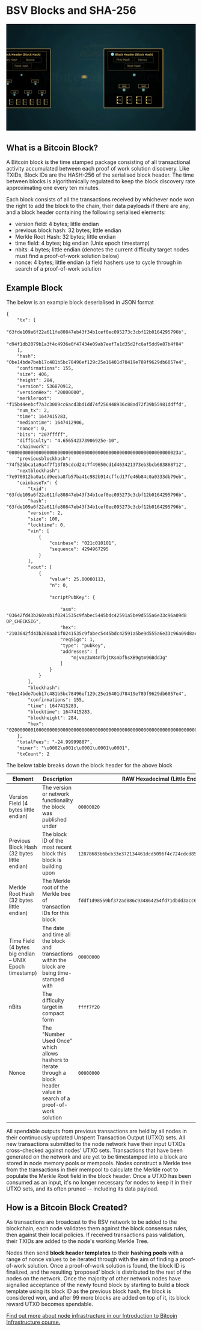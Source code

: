 # BSV Blocks and SHA-256

![](../.gitbook/assets/BSVA-HashFunctions_Ch3L3_DA1.gif)

## What is a Bitcoin Block?

A Bitcoin block is the time stamped package consisting of all transactional activity accumulated between each proof of work solution discovery. Like TXIDs, Block IDs are the HASH-256 of the serialised block header. The time between blocks is algorithmically regulated to keep the block discovery rate approximating one every ten minutes.

Each block consists of all the transactions received by whichever node won the right to add the block to the chain, their data payloads if there are any, and a block header containing the following serialised elements:

* version field: 4 bytes; little endian
* previous block hash: 32 bytes; little endian
* Merkle Root Hash: 32 bytes; little endian
* time field: 4 bytes; big endian (Unix epoch timestamp)
* nbits: 4 bytes; little endian (denotes the current difficulty target nodes must find a proof-of-work solution below)
* nonce: 4 bytes; little endian (a field hashers use to cycle through in search of a proof-of-work solution

## Example Block

The below is an example block deserialised in JSON format

```markup
{ 
    "tx": [ 
        "63fde109a6f22a611fe80847eb43f34b1cef0ec095273c3cbf12b0164295796b", 
        "d94f1db2079b1a3f4c4936e0f47434e09ab7eef7a1d35d2fc6af5dd9e87b4f84" 
    ], 
    "hash": "0be14bde7beb17c481b5bc78496ef129c25e16401d78419e789f9629db6057e4", 
    "confirmations": 155, 
    "size": 406, 
    "height": 284, 
    "version": 536870912, 
    "versionHex": "20000000", 
    "merkleroot": "f15b44eebcf7a3c3009cc6acd3bd1dd74f256448936c88ad72f39b55981ddffd", 
    "num_tx": 2, 
    "time": 1647415283, 
    "mediantime": 1647412906, 
    "nonce": 0, 
    "bits": "207fffff", 
    "difficulty": "4.656542373906925e-10", 
    "chainwork": "000000000000000000000000000000000000000000000000000000000000023a", 
    "previousblockhash": "74f52bbca1a9a4f7f13f85cdcd24c7f49650cd1d463421373eb3bcb683868712", 
    "nextblockhash": "7e976012ba0a1cd9eeba8fb57ba41c982b914cffcd17fe46b84c0a0333db79eb", 
    "coinbaseTx": { 
        "txid": "63fde109a6f22a611fe80847eb43f34b1cef0ec095273c3cbf12b0164295796b", 
        "hash": "63fde109a6f22a611fe80847eb43f34b1cef0ec095273c3cbf12b0164295796b", 
        "version": 2, 
        "size": 100, 
        "locktime": 0, 
        "vin": [ 
            { 
                "coinbase": "021c010101", 
                "sequence": 4294967295 
            } 
        ], 
        "vout": [ 
            { 
                "value": 25.00000113, 
                "n": 0, 

                "scriptPubKey": { 

                    "asm": "03642fd43b260aab1f0241535c9fabec5445bdc42591a5be9d555a6e33c96a09d8 OP_CHECKSIG", 
                    "hex": "2103642fd43b260aab1f0241535c9fabec5445bdc42591a5be9d555a6e33c96a09d8ac", 
                    "reqSigs": 1, 
                    "type": "pubkey", 
                    "addresses": [ 
                        "mjvmz3xW4nTbjtKsmbfhsXB9gtm9GBddJg" 
                    ] 
                } 
            } 
        ], 
        "blockhash": "0be14bde7beb17c481b5bc78496ef129c25e16401d78419e789f9629db6057e4", 
        "confirmations": 155, 
        "time": 1647415283, 
        "blocktime": 1647415283, 
        "blockheight": 284, 
        "hex": "02000000010000000000000000000000000000000000000000000000000000000000000000ffffffff05021c010101ffffffff0171f9029500000000232103642fd43b260aab1f0241535c9fabec5445bdc42591a5be9d555a6e33c96a09d8ac00000000" 
    }, 
    "totalFees": "-24.99999887", 
    "miner": "\u0002\u001c\u0001\u0001\u0001", 
    "txCount": 2 
```

The below table breaks down the block header for the above block&#x20;

| **Element**                                            | **Description**                                                                                                           | **RAW Hexadecimal (Little Endian)**                                | **JSON (Big Endian)**                                                                      |
| ------------------------------------------------------ | ------------------------------------------------------------------------------------------------------------------------- | ------------------------------------------------------------------ | ------------------------------------------------------------------------------------------ |
| Version Field (4 bytes little endian)                  | The version or network functionality the block was published under                                                        | `00000020`                                                         | "versionHex": "20000000",                                                                  |
| Previous Block Hash (32 bytes little endian)           | The block ID of the most recent block this block is building upon                                                         | `12878683b6bcb33e372134461dcd5096f4c724cdcd853ff1f7a4a9a1bc2bf574` | `"previousblockhash": "74f52bbca1a9a4f7f13f85cdcd24c7f49650cd1d463421373eb3bcb683868712",` |
| Merkle Root Hash (32 bytes little endian)              | The Merkle root of the Merkle tree of transaction IDs for this block                                                      | `fddf1d98559bf372ad886c934864254fd71dbdd3acc69c00c3a3f7bcee445bf1` | "merkleroot": "f15b44eebcf7a3c3009cc6acd3bd1dd74f256448936c88ad72f39b55981ddffd"           |
| Time Field (4 bytes big endian – UNIX Epoch timestamp) | The date and time all the block and transactions within the block are being time-stamped with                             | `00000000`                                                         | "time": 1647415283,                                                                        |
| nBits                                                  | The difficulty target in compact form                                                                                     | `ffff7f20`                                                         | <p>"bits": "207fffff",<br>"difficulty": "4.656542373906925e-10",</p>                       |
| Nonce                                                  | The "Number Used Once" which allows hashers to iterate through a block header value in search of a proof-of-work solution | `00000000`                                                         |  "nonce": 0,                                                                               |

All spendable outputs from previous transactions are held by all nodes in their continuously updated Unspent Transaction Output (UTXO) sets. All new transactions submitted to the node network have their input UTXOs cross-checked against nodes' UTXO sets. Transactions that have been generated on the network and are yet to be timestamped into a block are stored in node memory pools or mempools. Nodes construct a Merkle tree from the transactions in their mempool to calculate the Merkle root to populate the Merkle Root field in the block header.  Once a UTXO has been consumed as an input, it's no longer necessary for nodes to keep it in their UTXO sets, and its often pruned -- including its data payload.

## How is a Bitcoin Block Created?

As transactions are broadcast to the BSV network to be added to the blockchain, each node validates them against the block consensus rules, then against their local policies. If received transactions pass validation, their TXIDs are added to the node's working Merkle Tree.

Nodes then send **block header templates** to their **hashing pools** with a range of nonce values to be iterated through with the aim of finding a proof-of-work solution. Once a proof-of-work solution is found, the block ID is finalized, and the resulting ‘proposed’ block is distributed to the rest of the nodes on the network. Once the majority of other network nodes have signalled acceptance of the newly found block by starting to build a block template using its block ID as the previous block hash, the block is considered won, and after 99 more blocks are added on top of it, its block reward UTXO becomes spendable.

[Find out more about node infrastructure in our Introduction to Bitcoin Infrastructure course.](https://bitcoinsv.academy/course/introduction-to-bitcoin-infrastructure)
